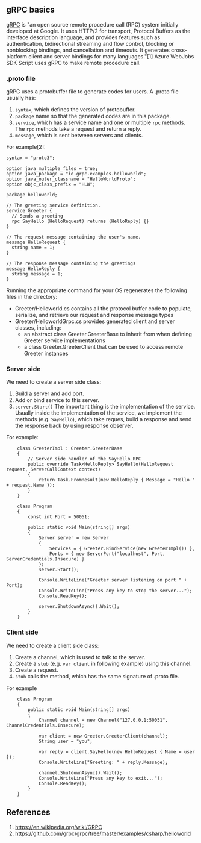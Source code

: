 ## gRPC basics
[gRPC](https://grpc.io/) is "an open source remote procedure call (RPC) system initially developed at Google. It uses HTTP/2 for transport, Protocol Buffers as the interface description language, and provides features such as authentication, bidirectional streaming and flow control, blocking or nonblocking bindings, and cancellation and timeouts. It generates cross-platform client and server bindings for many languages."[1] Azure WebJobs SDK Script uses gRPC to make remote procedure call.

### .proto file
gRPC uses a protobuffer file to generate codes for users. A .proto file usually has:
1. `syntax`, which defines the version of protobuffer.
2. `package` name so that the generated codes are in this package.
3. `service`, which has a service name and one or multiple `rpc` methods. The `rpc` methods take a request and return a reply.
4. `message`, which is sent between servers and clients. 

For example[2]:
```
syntax = "proto3";

option java_multiple_files = true;
option java_package = "io.grpc.examples.helloworld";
option java_outer_classname = "HelloWorldProto";
option objc_class_prefix = "HLW";

package helloworld;

// The greeting service definition.
service Greeter {
  // Sends a greeting
  rpc SayHello (HelloRequest) returns (HelloReply) {}
}

// The request message containing the user's name.
message HelloRequest {
  string name = 1;
}

// The response message containing the greetings
message HelloReply {
  string message = 1;
}
```

Running the appropriate command for your OS regenerates the following files in the directory:

* Greeter/Helloworld.cs contains all the protocol buffer code to populate, serialize, and retrieve our request and response message types
* Greeter/HelloworldGrpc.cs provides generated client and server classes, including:
    - an abstract class Greeter.GreeterBase to inherit from when defining Greeter service implementations
    - a class Greeter.GreeterClient that can be used to access remote Greeter instances

### Server side
We need to create a server side class:
1. Build a server and add port.
2. Add or bind service to this server.
3. `server.Start()`
The important thing is the implementation of the service. Usually inside the implementation of the service, we implement the methods (e.g. `SayHello`), which take reques, build a response and send the response back by using response observer.

For example:
```
    class GreeterImpl : Greeter.GreeterBase
    {
        // Server side handler of the SayHello RPC
        public override Task<HelloReply> SayHello(HelloRequest request, ServerCallContext context)
        {
            return Task.FromResult(new HelloReply { Message = "Hello " + request.Name });
        }
    }

    class Program
    {
        const int Port = 50051;

        public static void Main(string[] args)
        {
            Server server = new Server
            {
                Services = { Greeter.BindService(new GreeterImpl()) },
                Ports = { new ServerPort("localhost", Port, ServerCredentials.Insecure) }
            };
            server.Start();

            Console.WriteLine("Greeter server listening on port " + Port);
            Console.WriteLine("Press any key to stop the server...");
            Console.ReadKey();

            server.ShutdownAsync().Wait();
        }
    }
``` 
### Client side
We need to create a client side class:
1. Create a channel, which is used to talk to the server.
2. Create a `stub` (e.g. `var client` in following example) using this channel.
3. Create a request.
4. `stub` calls the method, which has the same signature of .proto file.

For example
```
    class Program
    {
        public static void Main(string[] args)
        {
            Channel channel = new Channel("127.0.0.1:50051", ChannelCredentials.Insecure);

            var client = new Greeter.GreeterClient(channel);
            String user = "you";

            var reply = client.SayHello(new HelloRequest { Name = user });
            Console.WriteLine("Greeting: " + reply.Message);

            channel.ShutdownAsync().Wait();
            Console.WriteLine("Press any key to exit...");
            Console.ReadKey();
        }
    }
```

## References
1. https://en.wikipedia.org/wiki/GRPC
2. https://github.com/grpc/grpc/tree/master/examples/csharp/helloworld
